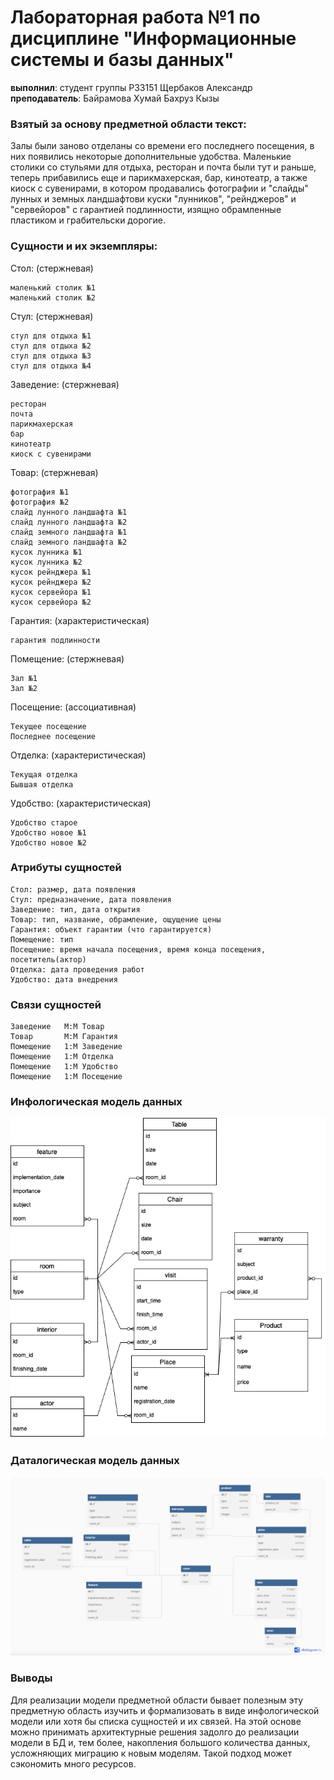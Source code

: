 # Лабораторная работа №1 по дисциплине "Информационные системы и базы данных"

**выполнил**: студент группы P33151 Щербаков Александр \
**преподаватель**: Байрамова Хумай Бахруз Кызы

### Взятый за основу предметной области текст:

Залы были заново отделаны со времени его последнего посещения, в них появились некоторые дополнительные удобства.
Маленькие столики со стульями для отдыха, ресторан и почта были тут и раньше, теперь прибавились еще и
парикмахерская, бар, кинотеатр, а также киоск с сувенирами, в котором продавались фотографии и "слайды"
лунных и земных ландшафтови куски "лунников", "рейнджеров" и "сервейоров" с гарантией подлинности,
изящно обрамленные пластиком и грабительски дорогие.

### Сущности и их экземпляры:

Стол: (стержневая)

    маленький столик №1
    маленький столик №2

Стул: (стержневая)

    стул для отдыха №1
    стул для отдыха №2
    стул для отдыха №3
    стул для отдыха №4

Заведение: (стержневая)

    ресторан
    почта
    парикмахерская
    бар
    кинотеатр
    киоск с сувенирами

Товар: (стержневая)

    фотография №1
    фотография №2
    слайд лунного ландшафта №1
    слайд лунного ландшафта №2
    слайд земного ландшафта №1
    слайд земного ландшафта №2
    кусок лунника №1
    кусок лунника №2
    кусок рейнджера №1
    кусок рейнджера №2
    кусок сервейора №1
    кусок сервейора №2

Гарантия: (характеристическая)

    гарантия подлинности

Помещение: (стержневая)

    Зал №1
    Зал №2

Посещение: (ассоциативная)

    Текущее посещение
    Последнее посещение

Отделка: (характеристическая)

    Текущая отделка
    Бывшая отделка

Удобство: (характеристическая)

    Удобство старое
    Удобство новое №1
    Удобство новое №2


### Атрибуты сущностей

    Стол: размер, дата появления 
    Стул: предназначение, дата появления
    Заведение: тип, дата открытия
    Товар: тип, название, обрамление, ощущение цены
    Гарантия: объект гарантии (что гарантируется)
    Помещение: тип
    Посещение: время начала посещения, время конца посещения, посетитель(актор)
    Отделка: дата проведения работ
    Удобство: дата внедрения

### Связи сущностей

    Заведение   М:М Товар
    Товар       М:М Гарантия
    Помещение   1:М Заведение
    Помещение   1:М Отделка
    Помещение   1:М Удобство
    Помещение   1:М Посещение
   


### Инфологическая модель данных

![infological_model](images/info-model-drawio.png)


### Даталогическая модель данных

![datalogical_model](images/datalogical_model.png)



### Выводы

Для реализации модели предметной области бывает полезным эту предметную область изучить и формализовать в виде инфологической модели или хотя бы списка сущностей и их связей. На этой основе можно принимать архитектурные решения задолго до реализации модели в БД и, тем более, накопления большого количества данных, усложняющих миграцию к новым моделям. Такой подход может сэкономить много ресурсов.
